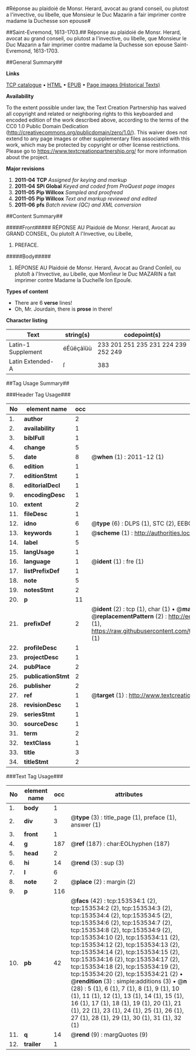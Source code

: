 #Réponse au plaidoié de Monsr. Herard, avocat au grand conseil, ou plutost a l'invective, ou libelle, que Monsieur le Duc Mazarin a fair imprimer contre madame la Duchesse son epouse#

##Saint-Evremond, 1613-1703.##
Réponse au plaidoié de Monsr. Herard, avocat au grand conseil, ou plutost a l'invective, ou libelle, que Monsieur le Duc Mazarin a fair imprimer contre madame la Duchesse son epouse
Saint-Evremond, 1613-1703.

##General Summary##

**Links**

[TCP catalogue](http://www.ota.ox.ac.uk/tcp/)  • 
[HTML](http://tei.it.ox.ac.uk/tcp/Texts-HTML/free/A93/A93071.html)  • 
[EPUB](http://tei.it.ox.ac.uk/tcp/Texts-EPUB/free/A93/A93071.epub) • 
[Page images (Historical Texts)](https://historicaltexts.jisc.ac.uk/eebo-99895935e)

**Availability**

To the extent possible under law, the Text Creation Partnership has waived all copyright and related or neighboring rights to this keyboarded and encoded edition of the work described above, according to the terms of the CC0 1.0 Public Domain Dedication (http://creativecommons.org/publicdomain/zero/1.0/). This waiver does not extend to any page images or other supplementary files associated with this work, which may be protected by copyright or other license restrictions. Please go to https://www.textcreationpartnership.org/ for more information about the project.

**Major revisions**

1. __2011-04__ __TCP__ *Assigned for keying and markup*
1. __2011-04__ __SPi Global__ *Keyed and coded from ProQuest page images*
1. __2011-05__ __Pip Willcox__ *Sampled and proofread*
1. __2011-05__ __Pip Willcox__ *Text and markup reviewed and edited*
1. __2011-06__ __pfs__ *Batch review (QC) and XML conversion*

##Content Summary##

#####Front#####
RÉPONSE AU Plaidoié de Monsr. Herard, Avocat au GRAND CONSEIL, Ou plutoſt A l'Invective, ou Libelle,
1. PREFACE.

#####Body#####

1. RÉPONSE AU Plaidoié de Monsr. Herard, Avocat au Grand Conſeil, ou plutoſt à l'Invective, au Libelle, que Monſieur le Duc MAZARIN a fait imprimer contre Madame la Ducheſſe ſon Epouſe.

**Types of content**

  * There are 6 **verse** lines!
  * Oh, Mr. Jourdain, there is **prose** in there!

**Character listing**


|Text|string(s)|codepoint(s)|
|---|---|---|
|Latin-1 Supplement|éÉûëçàïüù|233 201 251 235 231 224 239 252 249|
|Latin Extended-A|ſ|383|

##Tag Usage Summary##

###Header Tag Usage###

|No|element name|occ|attributes|
|---|---|---|---|
|1.|__author__|2||
|2.|__availability__|1||
|3.|__biblFull__|1||
|4.|__change__|5||
|5.|__date__|8| @__when__ (1) : 2011-12 (1)|
|6.|__edition__|1||
|7.|__editionStmt__|1||
|8.|__editorialDecl__|1||
|9.|__encodingDesc__|1||
|10.|__extent__|2||
|11.|__fileDesc__|1||
|12.|__idno__|6| @__type__ (6) : DLPS (1), STC (2), EEBO-CITATION (1), PROQUEST (1), VID (1)|
|13.|__keywords__|1| @__scheme__ (1) : http://authorities.loc.gov/ (1)|
|14.|__label__|5||
|15.|__langUsage__|1||
|16.|__language__|1| @__ident__ (1) : fre (1)|
|17.|__listPrefixDef__|1||
|18.|__note__|5||
|19.|__notesStmt__|2||
|20.|__p__|11||
|21.|__prefixDef__|2| @__ident__ (2) : tcp (1), char (1)  •  @__matchPattern__ (2) : ([0-9\-]+):([0-9IVX]+) (1), (.+) (1)  •  @__replacementPattern__ (2) : http://eebo.chadwyck.com/downloadtiff?vid=$1&page=$2 (1), https://raw.githubusercontent.com/textcreationpartnership/Texts/master/tcpchars.xml#$1 (1)|
|22.|__profileDesc__|1||
|23.|__projectDesc__|1||
|24.|__pubPlace__|2||
|25.|__publicationStmt__|2||
|26.|__publisher__|2||
|27.|__ref__|1| @__target__ (1) : http://www.textcreationpartnership.org/docs/. (1)|
|28.|__revisionDesc__|1||
|29.|__seriesStmt__|1||
|30.|__sourceDesc__|1||
|31.|__term__|2||
|32.|__textClass__|1||
|33.|__title__|3||
|34.|__titleStmt__|2||


###Text Tag Usage###

|No|element name|occ|attributes|
|---|---|---|---|
|1.|__body__|1||
|2.|__div__|3| @__type__ (3) : title_page (1), preface (1), answer (1)|
|3.|__front__|1||
|4.|__g__|187| @__ref__ (187) : char:EOLhyphen (187)|
|5.|__head__|2||
|6.|__hi__|14| @__rend__ (3) : sup (3)|
|7.|__l__|6||
|8.|__note__|2| @__place__ (2) : margin (2)|
|9.|__p__|116||
|10.|__pb__|42| @__facs__ (42) : tcp:153534:1 (2), tcp:153534:2 (2), tcp:153534:3 (2), tcp:153534:4 (2), tcp:153534:5 (2), tcp:153534:6 (2), tcp:153534:7 (2), tcp:153534:8 (2), tcp:153534:9 (2), tcp:153534:10 (2), tcp:153534:11 (2), tcp:153534:12 (2), tcp:153534:13 (2), tcp:153534:14 (2), tcp:153534:15 (2), tcp:153534:16 (2), tcp:153534:17 (2), tcp:153534:18 (2), tcp:153534:19 (2), tcp:153534:20 (2), tcp:153534:21 (2)  •  @__rendition__ (3) : simple:additions (3)  •  @__n__ (28) : 5 (1), 6 (1), 7 (1), 8 (1), 9 (1), 10 (1), 11 (1), 12 (1), 13 (1), 14 (1), 15 (1), 16 (1), 17 (1), 18 (1), 19 (1), 20 (1), 21 (1), 22 (1), 23 (1), 24 (1), 25 (1), 26 (1), 27 (1), 28 (1), 29 (1), 30 (1), 31 (1), 32 (1)|
|11.|__q__|14| @__rend__ (9) : margQuotes (9)|
|12.|__trailer__|1||
